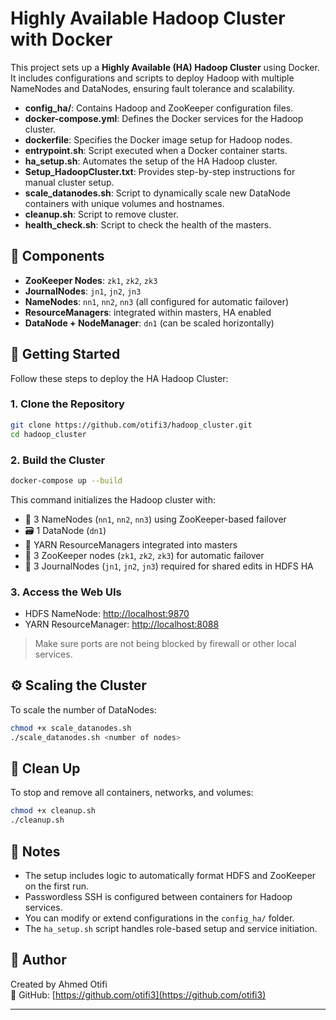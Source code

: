 # Highly Available Hadoop Cluster with Docker

This project sets up a **Highly Available (HA) Hadoop Cluster** using Docker. It includes configurations and scripts to deploy Hadoop with multiple NameNodes and DataNodes, ensuring fault tolerance and scalability.



- **config_ha/**: Contains Hadoop and ZooKeeper configuration files.
- **docker-compose.yml**: Defines the Docker services for the Hadoop cluster.
- **dockerfile**: Specifies the Docker image setup for Hadoop nodes.
- **entrypoint.sh**: Script executed when a Docker container starts.
- **ha_setup.sh**: Automates the setup of the HA Hadoop cluster.
- **Setup_HadoopCluster.txt**: Provides step-by-step instructions for manual cluster setup.
- **scale_datanodes.sh**: Script to dynamically scale new DataNode containers with unique volumes and hostnames.
- **cleanup.sh**: Script to remove cluster.
- **health_check.sh**: Script to check the health of the masters.

## 🧩 Components

- **ZooKeeper Nodes**: `zk1`, `zk2`, `zk3`
- **JournalNodes**: `jn1`, `jn2`, `jn3`
- **NameNodes**: `nn1`, `nn2`, `nn3` (all configured for automatic failover)
- **ResourceManagers**: integrated within masters, HA enabled
- **DataNode + NodeManager**: `dn1` (can be scaled horizontally)


## 🚀 Getting Started

Follow these steps to deploy the HA Hadoop Cluster:

### 1. Clone the Repository

```bash
git clone https://github.com/otifi3/hadoop_cluster.git
cd hadoop_cluster
```

### 2. Build the Cluster

```bash
docker-compose up --build
```

This command initializes the Hadoop cluster with:
- 🧠 3 NameNodes (`nn1`, `nn2`, `nn3`) using ZooKeeper-based failover
- 🗃️ 1 DataNode (`dn1`)
- 🐘 YARN ResourceManagers integrated into masters
- 🦓 3 ZooKeeper nodes (`zk1`, `zk2`, `zk3`) for automatic failover
- 📓 3 JournalNodes (`jn1`, `jn2`, `jn3`) required for shared edits in HDFS HA

### 3. Access the Web UIs

- HDFS NameNode: [http://localhost:9870](http://localhost:9870)
- YARN ResourceManager: [http://localhost:8088](http://localhost:8088)

> Make sure ports are not being blocked by firewall or other local services.

## ⚙️ Scaling the Cluster

To scale the number of DataNodes:

```bash
chmod +x scale_datanodes.sh
./scale_datanodes.sh <number of nodes>
```

## 🧹 Clean Up

To stop and remove all containers, networks, and volumes:

```bash
chmod +x cleanup.sh
./cleanup.sh
```

## 📌 Notes

- The setup includes logic to automatically format HDFS and ZooKeeper on the first run.
- Passwordless SSH is configured between containers for Hadoop services.
- You can modify or extend configurations in the `config_ha/` folder.
- The `ha_setup.sh` script handles role-based setup and service initiation.

## 👤 Author

Created by Ahmed Otifi  
🔗 GitHub: [https://github.com/otifi3](https://github.com/otifi3)

---

 

